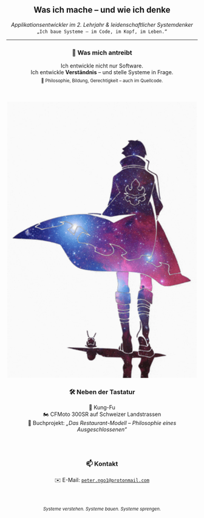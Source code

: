 <h2 align="center">Was ich mache – und wie ich denke</h2>

<p align="center"><i>Applikationsentwickler im 2. Lehrjahr & leidenschaftlicher Systemdenker</i><br>
<code>„Ich baue Systeme – im Code, im Kopf, im Leben.“</code></p>

---
<div align="center">

### 🎯 Was mich antreibt  
Ich entwickle nicht nur Software.  
Ich entwickle <b>Verständnis</b> – und stelle Systeme in Frage.  
<sub>📖 Philosophie, Bildung, Gerechtigkeit – auch im Quellcode.</sub>

<br><br>
<img src="solo.gif" width="500"/>


### 🛠️ Neben der Tastatur  
🐉 Kung-Fu  
🏍️ CFMoto 300SR auf Schweizer Landstrassen  
📘 Buchprojekt: <i>„Das Restaurant-Modell – Philosophie eines Ausgeschlossenen“</i>

<br><br>

### 📫 Kontakt 
✉️ E-Mail: <code>peter.ngo1@protonmail.com</code>

<br><br>
<sub><i>Systeme verstehen. Systeme bauen. Systeme sprengen.</i></sub>

</div>
